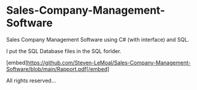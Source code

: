 # Sales-Company-Management-Software

Sales Company Management Software using C# (with interface) and SQL.

I put the SQL Database files in the SQL forlder.

[embed]https://github.com/Steven-LeMoal/Sales-Company-Management-Software/blob/main/Rapport.pdf[/embed]

All rights reserved...
